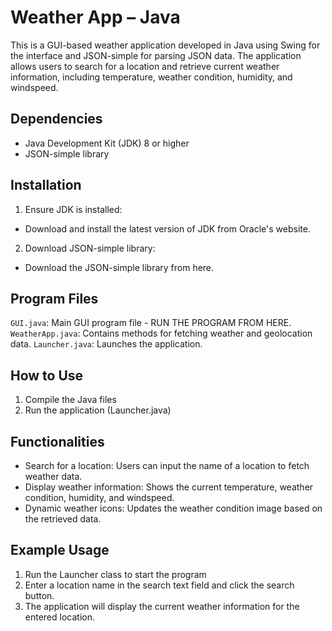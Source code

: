# Weather App – Java
This is a GUI-based weather application developed in Java using Swing for the interface and JSON-simple for parsing JSON data. The application allows users to search for a location and retrieve current weather information, including temperature, weather condition, humidity, and windspeed.

## Dependencies
- Java Development Kit (JDK) 8 or higher
- JSON-simple library

## Installation
1. Ensure JDK is installed:
-   Download and install the latest version of JDK from Oracle's website.
2. Download JSON-simple library:
-   Download the JSON-simple library from here.

## Program Files
`GUI.java`: Main GUI program file - RUN THE PROGRAM FROM HERE.
`WeatherApp.java`: Contains methods for fetching weather and geolocation data.
`Launcher.java`: Launches the application.

## How to Use
1. Compile the Java files
2. Run the application (Launcher.java)

## Functionalities
- Search for a location: Users can input the name of a location to fetch weather data.
- Display weather information: Shows the current temperature, weather condition, humidity, and windspeed.
- Dynamic weather icons: Updates the weather condition image based on the retrieved data.

## Example Usage
1. Run the Launcher class to start the program
2. Enter a location name in the search text field and click the search button.
3. The application will display the current weather information for the entered location.
